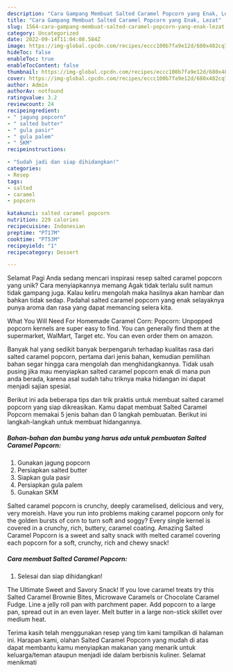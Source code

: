 ```yaml
---
description: "Cara Gampang Membuat Salted Caramel Popcorn yang Enak, Lezat"
title: "Cara Gampang Membuat Salted Caramel Popcorn yang Enak, Lezat"
slug: 1564-cara-gampang-membuat-salted-caramel-popcorn-yang-enak-lezat
category: Uncategorized
date: 2022-09-14T11:04:08.584Z
image: https://img-global.cpcdn.com/recipes/eccc100b7fa9e12d/680x482cq70/salted-caramel-popcorn-foto-resep-utama.jpg
hideToc: false
enableToc: true
enableTocContent: false
thumbnail: https://img-global.cpcdn.com/recipes/eccc100b7fa9e12d/680x482cq70/salted-caramel-popcorn-foto-resep-utama.jpg
cover: https://img-global.cpcdn.com/recipes/eccc100b7fa9e12d/680x482cq70/salted-caramel-popcorn-foto-resep-utama.jpg
author: Admin
authorAv: notfound
ratingvalue: 3.2
reviewcount: 24
recipeingredient:
- " jagung popcorn"
- " salted butter"
- " gula pasir"
- " gula palem"
- " SKM"
recipeinstructions:

- "Sudah jadi dan siap dihidangkan!"
categories:
- Resep
tags:
- salted
- caramel
- popcorn

katakunci: salted caramel popcorn 
nutrition: 229 calories
recipecuisine: Indonesian
preptime: "PT17M"
cooktime: "PT53M"
recipeyield: "1"
recipecategory: Dessert

---
```



Selamat Pagi Anda sedang mencari inspirasi resep salted caramel popcorn yang unik? Cara menyiapkannya memang Agak tidak terlalu sulit namun tidak gampang juga. Kalau keliru mengolah maka hasilnya akan hambar dan bahkan tidak sedap. Padahal salted caramel popcorn yang enak selayaknya punya aroma dan rasa yang dapat memancing selera kita.


What You Will Need For Homemade Caramel Corn: Popcorn: Unpopped popcorn kernels are super easy to find. You can generally find them at the supermarket, WalMart, Target etc. You can even order them on amazon.

Banyak hal yang sedikit banyak berpengaruh terhadap kualitas rasa dari salted caramel popcorn, pertama dari jenis bahan, kemudian pemilihan bahan segar hingga cara mengolah dan menghidangkannya. Tidak usah pusing jika mau menyiapkan salted caramel popcorn enak di mana pun anda berada, karena asal sudah tahu triknya maka hidangan ini dapat menjadi sajian spesial.


Berikut ini ada beberapa tips dan trik praktis untuk membuat salted caramel popcorn yang siap dikreasikan. Kamu dapat membuat Salted Caramel Popcorn memakai 5 jenis bahan dan 0 langkah pembuatan. Berikut ini langkah-langkah untuk membuat hidangannya.

<!--inarticleads1-->

##### Bahan-bahan dan bumbu yang harus ada untuk pembuatan Salted Caramel Popcorn:

1. Gunakan  jagung popcorn
1. Persiapkan  salted butter
1. Siapkan  gula pasir
1. Persiapkan  gula palem
1. Gunakan  SKM


Salted caramel popcorn is crunchy, deeply caramelised, delicious and very, very moreish. Have you run into problems making caramel popcorn only for the golden bursts of corn to turn soft and soggy? Every single kernel is covered in a crunchy, rich, buttery, caramel coating. Amazing Salted Caramel Popcorn is a sweet and salty snack with melted caramel covering each popcorn for a soft, crunchy, rich and chewy snack! 

<!--inarticleads2-->

##### Cara membuat Salted Caramel Popcorn:


1. Selesai dan siap dihidangkan!

The Ultimate Sweet and Savory Snack! If you love caramel treats try this Salted Caramel Brownie Bites, Microwave Caramels or Chocolate Caramel Fudge. Line a jelly roll pan with parchment paper. Add popcorn to a large pan, spread out in an even layer. Melt butter in a large non-stick skillet over medium heat. 

Terima kasih telah menggunakan resep yang tim kami tampilkan di halaman ini. Harapan kami, olahan Salted Caramel Popcorn yang mudah di atas dapat membantu kamu menyiapkan makanan yang menarik untuk keluarga/teman ataupun menjadi ide dalam berbisnis kuliner. Selamat menikmati
